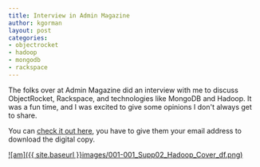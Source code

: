 ```yaml
---
title: Interview in Admin Magazine
author: kgorman
layout: post
categories:
- objectrocket
- hadoop
- mongodb
- rackspace
---
```


The folks over at Admin Magazine did an interview with me to discuss ObjectRocket, Rackspace, and technologies like MongoDB and Hadoop. It was a fun time, and I was excited to give some opinions I don't always get to share.

You can [check it out here](https://www.admin-magazine.com/registration/start/13556/AMUSW
), you have to give them your email address to download the digital copy.

[
![am]({{ site.baseurl }}images/001-001_Supp02_Hadoop_Cover_df.png)
](https://www.admin-magazine.com/registration/start/13556/AMUSW)
